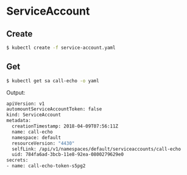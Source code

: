 # ServiceAccount

## Create 

```bash
$ kubectl create -f service-account.yaml
```

## Get

```bash
$ kubectl get sa call-echo -o yaml
```

Output:

```bash
apiVersion: v1
automountServiceAccountToken: false
kind: ServiceAccount
metadata:
  creationTimestamp: 2018-04-09T07:56:11Z
  name: call-echo
  namespace: default
  resourceVersion: "4430"
  selfLink: /api/v1/namespaces/default/serviceaccounts/call-echo
  uid: 784fa6ad-3bcb-11e8-92ea-0800279629e0
secrets:
- name: call-echo-token-s5pg2
```